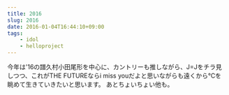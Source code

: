 ```yaml
---
title: 2016
slug: 2016
date: 2016-01-04T16:44:10+09:00
tags:
    - idol
    - helloproject
---
```

今年は'16の譜久村小田尾形を中心に、カントリーも推しながら、J=Jをチラ見しつつ、これがTHE FUTUREならi miss youだよと思いながらも遠くから℃を眺めて生きていきたいと思います。
あとちょいちょい他も。
